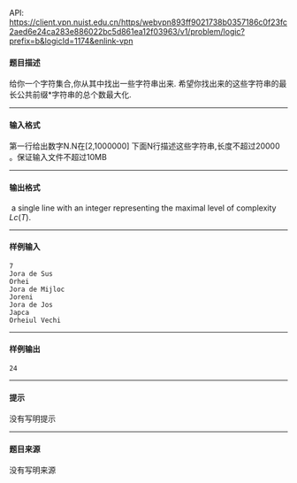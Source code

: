 API: https://client.vpn.nuist.edu.cn/https/webvpn893ff9021738b0357186c0f23fc2aed6e24ca283e886022bc5d861ea12f03963/v1/problem/logic?prefix=b&logicId=1174&enlink-vpn

#### 题目描述

给你一个字符集合,你从其中找出一些字符串出来. 希望你找出来的这些字符串的最长公共前缀\*字符串的总个数最大化.

---

#### 输入格式

第一行给出数字N.N在\[2,1000000\] 下面N行描述这些字符串,长度不超过20000 。保证输入文件不超过10MB

---

#### 输出格式

 a single line with an integer representing the maximal level of complexity _Lc_(_T_).

---

#### 样例输入
```
7
Jora de Sus
Orhei
Jora de Mijloc
Joreni
Jora de Jos
Japca
Orheiul Vechi
```

---

#### 样例输出
```
24
```

---

#### 提示

没有写明提示

---

#### 题目来源

没有写明来源